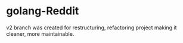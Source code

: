# golang-Reddit
v2 branch was created for restructuring, refactoring project making it cleaner, more maintainable.